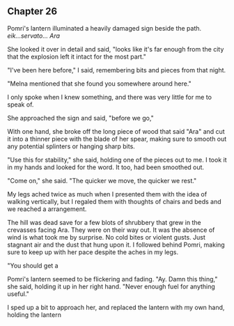 ## Chapter 26

Pomri's lantern illuminated a heavily damaged sign beside the path. _eik...servato... Ara_

She looked it over in detail and said, "looks like it's far enough from the city that the explosion left it intact for the most part."

"I've been here before," I said, remembering bits and pieces from that night.

"Melna mentioned that she found you somewhere around here."

I only spoke when I knew something, and there was very little for me to speak of.

She approached the sign and said, "before we go,"

With one hand, she broke off the long piece of wood that said "Ara" and cut it into a thinner piece with the blade of her spear, making sure to smooth out any potential splinters or hanging sharp bits.

"Use this for stability," she said, holding one of the pieces out to me. I took it in my hands and looked for the word. It too, had been smoothed out.

"Come on," she said. "The quicker we move, the quicker we rest."

My legs ached twice as much when I presented them with the idea of walking vertically, but I regaled them with thoughts of chairs and beds and we reached a arrangement.

The hill was dead save for a few blots of shrubbery that grew in the crevasses facing Ara. They were on their way out. It was the absence of wind is what took me by surprise. No cold bites or violent gusts. Just stagnant air and the dust that hung upon it. I followed behind Pomri, making sure to keep up with her pace despite the aches in my legs.

"You should get a

Pomri's lantern seemed to be flickering and fading. "Ay. Damn this thing," she said, holding it up in her right hand.
"Never enough fuel for anything useful."

I sped up a bit to approach her, and replaced the lantern with my own hand, holding the lantern
